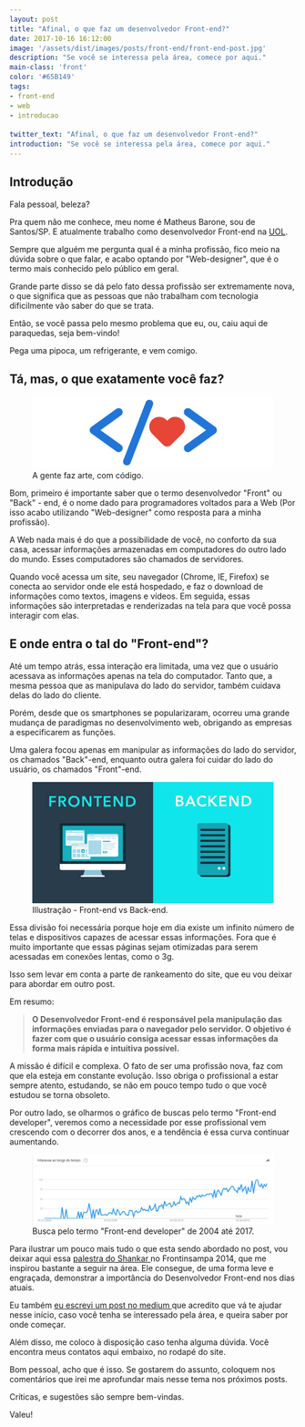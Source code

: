 ```yaml
---
layout: post
title: "Afinal, o que faz um desenvolvedor Front-end?"
date: 2017-10-16 16:12:00
image: '/assets/dist/images/posts/front-end/front-end-post.jpg'
description: "Se você se interessa pela área, comece por aqui."
main-class: 'front'
color: '#65B149'
tags:
- front-end
- web
- introducao

twitter_text: "Afinal, o que faz um desenvolvedor Front-end?"
introduction: "Se você se interessa pela área, comece por aqui."
---
```


## Introdução

Fala pessoal, beleza?

Pra quem não me conhece, meu nome é Matheus Barone, sou de Santos/SP. E atualmente trabalho como desenvolvedor Front-end na [UOL](https://www.uol.com.br/).

Sempre que alguém me pergunta qual é a minha profissão, fico meio na dúvida sobre o que falar, e acabo optando por "Web-designer", que é o termo mais conhecido pelo público em geral.

Grande parte disso se dá pelo fato dessa profissão ser extremamente nova, o que significa que as pessoas que não trabalham com tecnologia dificilmente vão saber do que se trata.

Então, se você passa pelo mesmo problema que eu, ou, caiu aqui de paraquedas, seja bem-vindo!

Pega uma pipoca, um refrigerante, e vem comigo.


## Tá, mas, o que exatamente você faz?

<figure>
  <img src="/assets/dist/images/posts/front-end/front-end-illustration.jpg" alt="A gente faz arte, com código."/>
  <figcaption>A gente faz arte, com código.</figcaption>
</figure>

Bom, primeiro é importante saber que o termo desenvolvedor "Front" ou "Back" - end, é o nome dado para programadores voltados para a Web (Por isso acabo utilizando "Web-designer" como resposta para a minha profissão).

A Web nada mais é do que a possibilidade de você, no conforto da sua casa, acessar informações armazenadas em computadores do outro lado do mundo. Esses computadores são chamados de servidores.

Quando você acessa um site, seu navegador (Chrome, IE, Firefox) se conecta ao servidor onde ele está hospedado, e faz o download de informações como textos, imagens e vídeos. Em seguida, essas informações são interpretadas e renderizadas na tela para que você possa interagir com elas.

## E onde entra o tal do "Front-end"?

Até um tempo atrás, essa interação era limitada, uma vez que o usuário acessava as informações apenas na tela do computador. Tanto que, a mesma pessoa que as manipulava do lado do servidor, também cuidava delas do lado do cliente.

Porém, desde que os smartphones se popularizaram, ocorreu uma grande mudança de paradigmas no desenvolvimento web, obrigando as empresas a especificarem as funções.

Uma galera focou apenas em manipular as informações do lado do servidor, os chamados "Back"-end, enquanto outra galera foi cuidar do lado do usuário, os chamados "Front"-end.


<figure>
  <img src="/assets/dist/images/posts/front-end/frontend-backend-illustration.jpg" alt="Illustração - Front-end vs Back-end."/>
  <figcaption>Illustração - Front-end vs Back-end.</figcaption>
</figure>

Essa divisão foi necessária porque hoje em dia existe um infinito número de telas e dispositivos capazes de acessar essas informações. Fora que é muito importante que essas páginas sejam otimizadas para serem acessadas em conexões lentas, como o 3g.

Isso sem levar em conta a parte de rankeamento do site, que eu vou deixar para abordar em outro post.

Em resumo:

>**O Desenvolvedor Front-end é responsável pela manipulação das informações enviadas para o navegador pelo servidor. O objetivo é fazer com que o usuário consiga acessar essas informações da forma mais rápida e intuitiva possível.**

A missão é difícil e complexa. O fato de ser uma profissão nova, faz com que ela esteja em constante evolução. Isso obriga o profissional a estar sempre atento, estudando, se não em pouco tempo tudo o que você estudou se torna obsoleto. 

Por outro lado, se olharmos o gráfico de buscas pelo termo "Front-end developer", veremos como a necessidade por esse profissional vem crescendo com o decorrer dos anos, e a tendência é essa curva continuar aumentando.

<figure>
  <img src="/assets/dist/images/posts/front-end/front-end-search.jpg" alt="Busca pelo termo 'Front-end developer' de 2004 até 2017"/>
  <figcaption>Busca pelo termo "Front-end developer" de 2004 até 2017.</figcaption>
</figure>

Para ilustrar um pouco mais tudo o que esta sendo abordado no post, vou deixar aqui essa [palestra do Shankar <i class="fa fa-share-square-o" aria-hidden="true"></i>](https://www.youtube.com/watch?v=cmT3clnhbiQ) no Frontinsampa 2014, que me inspirou bastante a seguir na área. Ele consegue, de uma forma leve e engraçada, demonstrar a importância do Desenvolvedor Front-end nos dias atuais. 

Eu também [eu escrevi um post no medium <i class="fa fa-share-square-o" aria-hidden="true"></i>](https://medium.com/@matheusvbarone/e-se-hoje-fosse-meu-primeiro-dia-como-desenvolvedor-front-end-5fc5b19e2228) que acredito que vá te ajudar nesse início, caso você tenha se interessado pela área, e queira saber por onde começar.

Além disso, me coloco à disposição caso tenha alguma dúvida. Você encontra meus contatos aqui embaixo, no rodapé do site.

Bom pessoal, acho que é isso. Se gostarem do assunto, coloquem nos comentários que irei me aprofundar mais nesse tema nos próximos posts.

Críticas, e sugestões são sempre bem-vindas.

Valeu!

